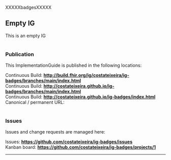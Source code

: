 
XXXXXbadgesXXXXX


Empty IG
---
This is an empty IG
<br> </br>
###
### Publication
This ImplementationGuide is published in the following locations:

Continuous Build: __http://build.fhir.org/ig/costateixeira/ig-badges/branches/main/index.html__  
Continuous Build: __http://costateixeira.github.io/ig-badges/branches/main/index.html__  
Continuous Build: __http://costateixeira.github.io/ig-badges/index.html__  
Canonical / permanent URL: 
<br> </br>

### Issues
Issues and change requests are managed here:  

Issues:  __https://github.com/costateixeira/ig-badges/issues__  
Kanban board:  __https://github.com/costateixeira/ig-badges/projects/1__  

---
